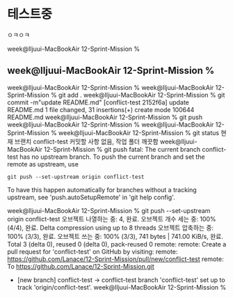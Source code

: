 # 테스트중

ㅇㅋㅇㅋ

week@Iljuui-MacBookAir 12-Sprint-Mission % 

## week@Iljuui-MacBookAir 12-Sprint-Mission % 
week@Iljuui-MacBookAir 12-Sprint-Mission % 
week@Iljuui-MacBookAir 12-Sprint-Mission % git add .
week@Iljuui-MacBookAir 12-Sprint-Mission % git commit -m"update README.md" 
[conflict-test 2152f6a] update README.md
 1 file changed, 31 insertions(+)
 create mode 100644 README.md
week@Iljuui-MacBookAir 12-Sprint-Mission % git push 
week@Iljuui-MacBookAir 12-Sprint-Mission % 
week@Iljuui-MacBookAir 12-Sprint-Mission % 
week@Iljuui-MacBookAir 12-Sprint-Mission % git status 
현재 브랜치 conflict-test
커밋할 사항 없음, 작업 폴더 깨끗함
week@Iljuui-MacBookAir 12-Sprint-Mission % git push
fatal: The current branch conflict-test has no upstream branch.
To push the current branch and set the remote as upstream, use

    git push --set-upstream origin conflict-test

To have this happen automatically for branches without a tracking
upstream, see 'push.autoSetupRemote' in 'git help config'.

week@Iljuui-MacBookAir 12-Sprint-Mission % git push --set-upstream origin conflict-test
오브젝트 나열하는 중: 4, 완료.
오브젝트 개수 세는 중: 100% (4/4), 완료.
Delta compression using up to 8 threads
오브젝트 압축하는 중: 100% (3/3), 완료.
오브젝트 쓰는 중: 100% (3/3), 741 bytes | 741.00 KiB/s, 완료.
Total 3 (delta 0), reused 0 (delta 0), pack-reused 0
remote: 
remote: Create a pull request for 'conflict-test' on GitHub by visiting:
remote:      https://github.com/Lanace/12-Sprint-Mission/pull/new/conflict-test
remote: 
To https://github.com/Lanace/12-Sprint-Mission.git
 * [new branch]      conflict-test -> conflict-test
branch 'conflict-test' set up to track 'origin/conflict-test'.
week@Iljuui-MacBookAir 12-Sprint-Mission % 